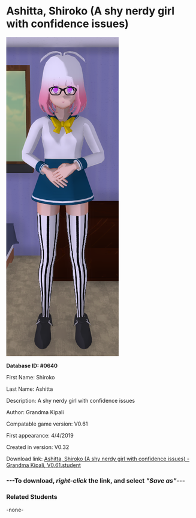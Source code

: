 # Ashitta, Shiroko (A shy nerdy girl with confidence issues)

<img src="../../Files/Images/Ashitta, Shiroko (A shy nerdy girl with confidence issues).png" title="Ashitta, Shiroko (A shy nerdy girl with confidence issues) - Grandma Kipali, V0.61">

**Database ID: #0640**

First Name: Shiroko

Last Name: Ashitta

Description: A shy nerdy girl with confidence issues

Author: Grandma Kipali

Compatable game version: V0.61

First appearance: 4/4/2019

Created in version: V0.32

Download link: <a href="https://raw.githubusercontent.com/Arbiter1223/Daigaku-Gurashi-Custom-Students/master/Files/Student%20Files/Ashitta%2C%20Shiroko%20(A%20shy%20nerdy%20girl%20with%20confidence%20issues)%20-%20Grandma%20Kipali%2C%20V0.61.student">Ashitta, Shiroko (A shy nerdy girl with confidence issues) - Grandma Kipali, V0.61.student</a>

### ---**To download, _right-click_ the link, and select _"Save as"_**---

### Related Students

-none-
